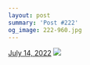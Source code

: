 ```yaml
---
layout: post
summary: 'Post #222'
og_image: 222-960.jpg
---
```


<p>
  <time>
    <a href="/222">July 14, 2022</a>
  </time>
  <a href="/222">
    <img src="{{ site.assets_url }}/222-480.jpg" srcset="{{ site.assets_url }}/222-240.jpg 240w, {{ site.assets_url }}/222-480.jpg 480w, {{ site.assets_url }}/222-720.jpg 720w, {{ site.assets_url }}/222-960.jpg 960w" sizes="(min-width: 700px) 50vw, calc(100vw - 2rem)" />
  </a>
</p>
